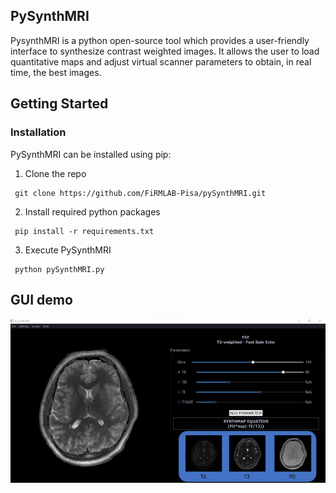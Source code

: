 ## PySynthMRI
PysynthMRI is a python open-source tool which provides a user-friendly interface to synthesize contrast weighted images. It allows the user to load quantitative maps and adjust virtual scanner parameters to obtain, in real time, the best images.

## Getting Started
### Installation
PySynthMRI can be installed using pip:

1. Clone the repo
  ```
   git clone https://github.com/FiRMLAB-Pisa/pySynthMRI.git
   ```
2. Install required python packages
  ```
   pip install -r requirements.txt
   ```
3. Execute PySynthMRI
  ```
   python pySynthMRI.py
   ```
## GUI demo
![Alt text](docs/gui_example.png?raw=true "GUI")
